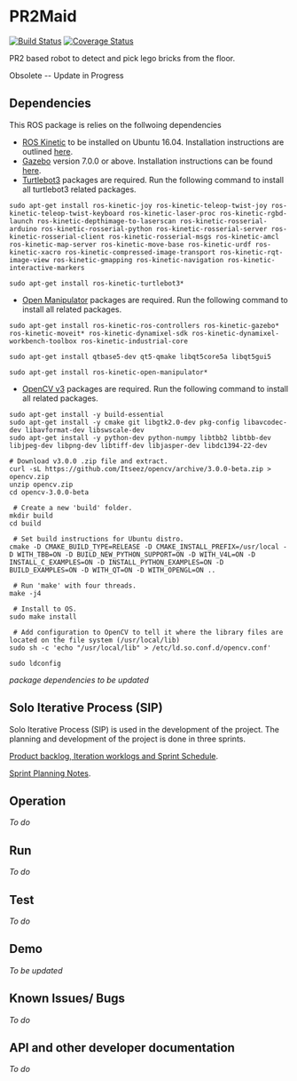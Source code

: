 # PR2Maid
[![Build Status](https://travis-ci.org/mjerrar/mygit.svg?branch=master)](https://travis-ci.org/mjerrar/mygit) [![Coverage Status](https://coveralls.io/repos/github/mjerrar/TurtleMaid/badge.svg?branch=master)](https://coveralls.io/github/mjerrar/TurtleMaid?branch=master)

PR2 based robot to detect and pick lego bricks from the floor.

Obsolete -- Update in Progress
## Dependencies
This ROS package is relies on the follwoing dependencies
- [ROS Kinetic](http://wiki.ros.org/kinetic) to be installed on Ubuntu 16.04. Installation instructions are outlined [here](http://wiki.ros.org/kinetic/Installation/Ubuntu).
- [Gazebo](http://gazebosim.org/) version 7.0.0 or above. Installation instructions can be found [here](http://gazebosim.org/tutorials?cat=guided_b&tut=guided_b1).
- [Turtlebot3](https://www.turtlebot.com/) packages are required. Run the following command to install all turtlebot3 related packages.
```
sudo apt-get install ros-kinetic-joy ros-kinetic-teleop-twist-joy ros-kinetic-teleop-twist-keyboard ros-kinetic-laser-proc ros-kinetic-rgbd-launch ros-kinetic-depthimage-to-laserscan ros-kinetic-rosserial-arduino ros-kinetic-rosserial-python ros-kinetic-rosserial-server ros-kinetic-rosserial-client ros-kinetic-rosserial-msgs ros-kinetic-amcl ros-kinetic-map-server ros-kinetic-move-base ros-kinetic-urdf ros-kinetic-xacro ros-kinetic-compressed-image-transport ros-kinetic-rqt-image-view ros-kinetic-gmapping ros-kinetic-navigation ros-kinetic-interactive-markers

sudo apt-get install ros-kinetic-turtlebot3*
```
- [Open Manipulator](http://emanual.robotis.com/docs/en/platform/turtlebot3/pc_setup/#install-ubuntu-on-remote-pc) packages are required. Run the following command to install all related packages.
```
sudo apt-get install ros-kinetic-ros-controllers ros-kinetic-gazebo* ros-kinetic-moveit* ros-kinetic-dynamixel-sdk ros-kinetic-dynamixel-workbench-toolbox ros-kinetic-industrial-core

sudo apt-get install qtbase5-dev qt5-qmake libqt5core5a libqt5gui5

sudo apt-get install ros-kinetic-open-manipulator*
```
- [OpenCV v3](https://github.com/jayrambhia/Install-OpenCV) packages are required. Run the following command to install all related packages.
```
sudo apt-get install -y build-essential
sudo apt-get install -y cmake git libgtk2.0-dev pkg-config libavcodec-dev libavformat-dev libswscale-dev
sudo apt-get install -y python-dev python-numpy libtbb2 libtbb-dev libjpeg-dev libpng-dev libtiff-dev libjasper-dev libdc1394-22-dev

# Download v3.0.0 .zip file and extract.
curl -sL https://github.com/Itseez/opencv/archive/3.0.0-beta.zip > opencv.zip
unzip opencv.zip
cd opencv-3.0.0-beta
  
 # Create a new 'build' folder.
mkdir build
cd build
  
 # Set build instructions for Ubuntu distro.
cmake -D CMAKE_BUILD_TYPE=RELEASE -D CMAKE_INSTALL_PREFIX=/usr/local -D WITH_TBB=ON -D BUILD_NEW_PYTHON_SUPPORT=ON -D WITH_V4L=ON -D INSTALL_C_EXAMPLES=ON -D INSTALL_PYTHON_EXAMPLES=ON -D BUILD_EXAMPLES=ON -D WITH_QT=ON -D WITH_OPENGL=ON ..
  
 # Run 'make' with four threads.
make -j4
  
 # Install to OS.
sudo make install
  
 # Add configuration to OpenCV to tell it where the library files are located on the file system (/usr/local/lib)
sudo sh -c 'echo "/usr/local/lib" > /etc/ld.so.conf.d/opencv.conf'
  
sudo ldconfig
```
*package dependencies to be updated*

## Solo Iterative Process (SIP)
Solo Iterative Process (SIP) is used in the development of the project. The planning and development of the project is done in three sprints. 

[Product backlog, Iteration worklogs and Sprint Schedule](https://docs.google.com/spreadsheets/d/1BXONT9rXvMvA1cxp4xclEKAFVJLtd7bnc62gGaKURDw/edit?usp=sharing).

[Sprint Planning Notes](https://docs.google.com/document/d/1e8vr-PIZ81hwqdo8a6nIUMVqKOvmAPhXKA3kNQ5tHN8/edit?usp=sharing).


## Operation
*To do*

## Run
*To do*

## Test
*To do*

## Demo
*To be updated*

## Known Issues/ Bugs
*To do*

## API and other developer documentation
*To do*
